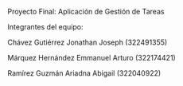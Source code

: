 Proyecto Final: Aplicación de Gestión de Tareas

Integrantes del equipo:

Chávez Gutiérrez Jonathan Joseph (322491355)

Márquez Hernández Emmanuel Arturo (322174421)

Ramírez Guzmán Ariadna Abigail (322040922)

